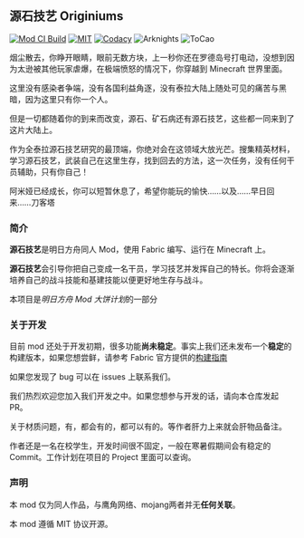 ## 源石技艺 Originiums
[![Mod CI Build](https://img.shields.io/github/workflow/status/yaesey/Originiums/Mod%20CI%20Build?style=for-the-badge)](https://github.com/yaesey/Originiums/actions)
[![MIT](https://img.shields.io/github/license/yaesey/Originiums?style=for-the-badge)](LICENSE)
[![Codacy](https://img.shields.io/codacy/grade/52c175b85d174f228c78cf366a01323a?style=for-the-badge)](https://app.codacy.com/gh/yaesey/Originiums/dashboard?branch=dev)
![Arknights](https://img.shields.io/badge/明日方舟-Mod大饼计划-red?style=for-the-badge)
![ToCao](https://img.shields.io/badge/本项目-奇怪标签太多-red?style=for-the-badge)

烟尘散去，你睁开眼睛，眼前无数方块，上一秒你还在罗德岛号打电动，没想到因为太逊被其他玩家虐爆，在极端愤怒的情况下，你穿越到 Minecraft 世界里面。


这里没有感染者争端，没有各国利益角逐，没有泰拉大陆上随处可见的痛苦与黑暗，因为这里只有你一个人。

但是一切都随着你的到来而改变，源石、矿石病还有源石技艺，这些都一同来到了这片大陆上。

作为全泰拉源石技艺研究的最顶端，你绝对会在这领域大放光芒。搜集精英材料，学习源石技艺，武装自己在这里生存，找到回去的方法，这一次任务，没有任何干员辅助，只有你自己！

阿米娅已经成长，你可以短暂休息了，希望你能玩的愉快……以及……早日回来……刀客塔

### 简介

**源石技艺**是明日方舟同人 Mod，使用 Fabric 编写、运行在 Minecraft 上。

**源石技艺**会引导你把自己变成一名干员，学习技艺并发挥自己的特长。你将会逐渐培养自己的战斗技能和基建技能以便更好地生存与战斗。

本项目是*明日方舟 Mod 大饼计划*的一部分

### 关于开发
目前 mod 还处于开发初期，很多功能**尚未稳定**。事实上我们还未发布一个**稳定**的构建版本，如果您想尝鲜，请参考 Fabric 官方提供的[构建指南](https://fabricmc.net/wiki/zh_cn:tutorial:setup)

如果您发现了 bug 可以在 issues 上联系我们。

我们热烈欢迎您加入我们开发之中。如果您想参与开发的话，请向本仓库发起 PR。

关于材质问题，有，都会有的，都可以有的。等作者肝力上来就会肝物品备注。

作者还是一名在校学生，开发时间很不固定，一般在寒暑假期间会有稳定的 Commit。工作计划在项目的 Project 里面可以查询。

### 声明

本 mod 仅为同人作品，与鹰角网络、mojang两者并无**任何关联**。

本 mod 遵循 MIT 协议开源。